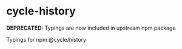 # cycle-history

**DEPRECATED:** Typings are now included in upstream npm package

Typings for npm:@cycle/history
